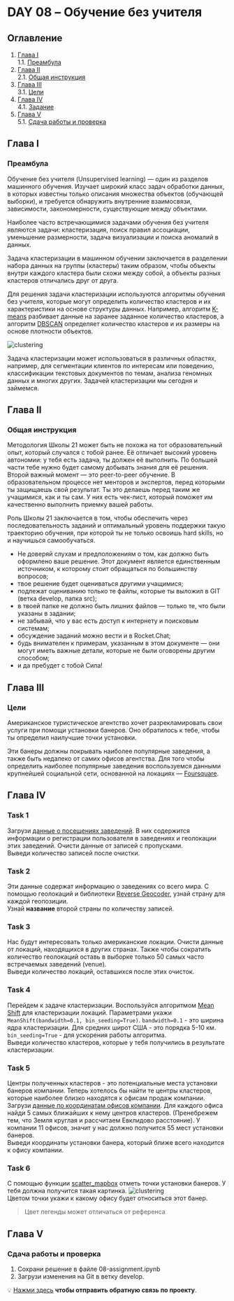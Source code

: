 # DAY 08 – Обучение без учителя
## Оглавление
1. [Глава I](#глава-i) \
    1.1. [Преамбула](#преамбула)
2. [Глава II](#глава-ii) \
    2.1. [Общая инструкция](#общая-инструкция)
3. [Глава III](#глава-iii) \
    3.1. [Цели](#цели)
4. [Глава IV](#глава-iv) \
    4.1. [Задание](#задание)
5. [Глава V](#глава-v) \
    5.1. [Сдача работы и проверка](#сдача-работы-и-проверка)

## Глава I
### Преамбула
Обучение без учителя (Unsupervised learning) — один из разделов машинного обучения. Изучает широкий класс задач 
обработки данных, в которых известны только описания множества объектов (обучающей выборки), и требуется обнаружить 
внутренние взаимосвязи, зависимости, закономерности, существующие между объектами.

Наиболее часто встречающимися задачами обучения без учителя являются задачи: кластеризация, поиск правил ассоциации, 
уменьшение размерности, задача визуализации и поиска аномалий в данных.

Задача кластеризации в машинном обучении заключается в разделении набора данных на группы (кластеры) таким образом, 
чтобы объекты внутри каждого кластера были схожи между собой, а объекты разных кластеров отличались друг от друга.

Для решения задачи кластеризации используются алгоритмы обучения без учителя, которые могут определить количество 
кластеров и их характеристики на основе структуры данных. Например, алгоритм [K-means](https://scikit-learn.org/stable/modules/clustering.html#k-means) 
разбивает данные на заранее заданное количество кластеров, а алгоритм [DBSCAN](https://scikit-learn.org/stable/modules/clustering.html#dbscan) 
определяет количество кластеров и их размеры на основе плотности объектов.

![clustering](misc/images/clustering_example.png)


Задача кластеризации может использоваться в различных областях, например, для сегментации клиентов по интересам или 
поведению, классификации текстовых документов по темам, анализа геномных данных и многих других. Задачей кластеризации 
мы сегодня и займемся.

## Глава II
### Общая инструкция

Методология Школы 21 может быть не похожа на тот образовательный опыт, который случался с тобой ранее. Её отличает высокий уровень автономии: у тебя есть задача, ты должен её выполнить. По большей части тебе нужно будет самому добывать знания для её решения. Второй важный момент — это peer-to-peer обучение. В образовательном процессе нет менторов и экспертов, перед которыми ты защищаешь свой результат. Ты это делаешь перед таким же учащимися, как и ты сам. У них есть чек-лист, который поможет им качественно выполнить приемку вашей работы.

Роль Школы 21 заключается в том, чтобы обеспечить через последовательность заданий и оптимальный уровень поддержки такую траекторию обучения, при которой ты не только освоишь hard skills, но и научишься самообучаться.

- Не доверяй слухам и предположениям о том, как должно быть оформлено ваше решение. Этот документ является единственным источником, к которому стоит обращаться по большинству вопросов;
- твое решение будет оцениваться другими учащимися;
- подлежат оцениванию только те файлы, которые ты выложил в GIT (ветка develop, папка src);
- в твоей папке не должно быть лишних файлов — только те, что были указаны в задании;
- не забывай, что у вас есть доступ к интернету и поисковым системам;
- обсуждение заданий можно вести и в Rocket.Chat;
- будь внимателен к примерам, указанным в этом документе — они могут иметь важные детали, которые не были оговорены другим способом;
- и да пребудет с тобой Сила!



## Глава III
### Цели
Американское туристическое агентство хочет разрекламировать свои услуги при помощи установки банеров. 
Оно обратилось к тебе, чтобы ты определил наилучшие точки установки. 

Эти банеры должны покрывать наиболее популярные заведения, а также быть недалеко от самих офисов агентства.
Для того чтобы определить наиболее популярные заведения воспользуемся данными крупнейшей социальной сети, 
основанной на локациях — [Foursquare](https://archive.org/details/201309_foursquare_dataset_umn).
## Глава IV
### Task 1
Загрузи [данные о посещениях заведений](https://files.sberdisk.ru/s/cW1tzZwkejcCvTP). В них содержится информации о регистрации пользователя в заведениях 
и геолокации этих заведений. Очисти данные от записей с пропусками. \
Выведи количество записей после очистки. 

### Task 2
Эти данные содержат информацию о заведениях со всего мира. С помощью геолокаций и библиотеки [Reverse Geocoder](https://github.com/thampiman/reverse-geocoder),
узнай страну для каждой геопозиции. \
Узнай **название** второй страны по количеству записей.

### Task 3
Нас будут интересовать только американские локации. Очисти данные от локаций, находящихся в других странах. 
Также чтобы сократить количество геолокаций оставь в выборке только 50 самых часто встречаемых заведений (venue). \
Выведи количество локаций, оставшихся после этих очисток.

### Task 4
Перейдем к задаче кластеризации. Воспользуйся алгоритмом [Mean Shift](https://scikit-learn.org/stable/modules/clustering.html#mean-shift)
для кластеризации локаций. Параметрами укажи `MeanShift(bandwidth=0.1, bin_seeding=True)`. `bandwidth=0.1` - это ширина ядра кластеризации.
Для средних широт США - это порядка 5-10 км. `bin_seeding=True` - для ускорения работы алгоритма. \
Выведи количество кластеров, которые у тебя получились в результате кластеризации.

### Task 5
Центры полученных кластеров - это потенциальные места установки банеров компании. Теперь хотелось бы найти те центры кластеров, 
которые наиболее близко находятся к офисам продаж компании. \
Загрузи [данные по координатам офисов компании](datasets/offices.csv). Для каждого офиса найди 5 самых ближайших к нему центров кластеров. 
(Пренебрежем тем, что Земля круглая и рассчитаем Евклидово расстояние).
У компании 11 офисов, значит у нас должно получится 55 мест установки банеров. \
Выведи координаты установки банера, который ближе всего находится к офису компании.

### Task 6
С помощью функции [scatter_mapbox](https://plotly.github.io/plotly.py-docs/generated/plotly.express.scatter_mapbox.html) 
отметь точки установки банеров. У тебя должна получится такая картинка.
![clustering](misc/images/task_6.png)\
Цветом точки укажи к какому офису будет относиться этот банер. 
>Цвет легенды может отличаться от референса

## Глава V
### Сдача работы и проверка

1. Сохрани решение в файле 08-assignment.ipynb
2. Загрузи изменения на Git в ветку develop.

💡 [Нажми здесь](https://forms.gle/42M9BgCqpMmSgA7b9) **чтобы отправить обратную связь по проекту**. 
